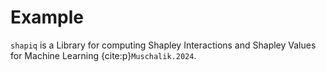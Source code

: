 # Example
`shapiq` is a Library for computing Shapley Interactions and Shapley Values
for Machine Learning {cite:p}`Muschalik.2024`.
